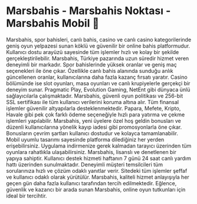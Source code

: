 # Marsbahis - Marsbahis Noktası - Marsbahis Mobil 💸
Marsbahis, spor bahisleri, canlı bahis, casino ve canlı casino kategorilerinde geniş oyun yelpazesi sunan köklü ve güvenilir bir online bahis platformudur. Kullanıcı dostu arayüzü sayesinde tüm işlemler hızlı ve kolay bir şekilde gerçekleştirilebilir. Marsbahis, Türkiye pazarında uzun süredir hizmet veren deneyimli bir markadır. Spor bahislerinde yüksek oranlar ve geniş maç seçenekleri ile öne çıkar. Özellikle canlı bahis alanında sunduğu anlık güncellenen oranlar, kullanıcılarına daha fazla kazanç fırsatı yaratır. Casino bölümünde ise slot oyunları, masa oyunları ve canlı krupiyelerle gerçekçi bir deneyim sunar. Pragmatic Play, Evolution Gaming, NetEnt gibi dünyaca ünlü sağlayıcılarla çalışmaktadır. Marsbahis, güvenli oyun politikası ve 256-bit SSL sertifikası ile tüm kullanıcı verilerini koruma altına alır. Tüm finansal işlemler güvenilir altyapılarla desteklenmektedir. Papara, Mefete, Kripto, Havale gibi pek çok farklı ödeme seçeneğiyle hızlı para yatırma ve çekme işlemleri yapılabilir. Marsbahis, yeni üyelere özel hoş geldin bonusları ve düzenli kullanıcılarına yönelik kayıp iadesi gibi promosyonlarla öne çıkar. Bonusların çevrim şartları kullanıcı dostudur ve kolayca tamamlanabilir. Mobil uyumlu tasarımı sayesinde platforma dilediğiniz her yerden erişebilirsiniz. Uygulama indirmenize gerek kalmadan tarayıcı üzerinden tüm oyunlara rahatlıkla ulaşabilirsiniz. Marsbahis, lisanslı ve denetlenen bir yapıya sahiptir. Kullanıcı destek hizmeti haftanın 7 günü 24 saat canlı yardım hattı üzerinden sunulmaktadır. Deneyimli müşteri temsilcileri tüm sorularınıza hızlı ve çözüm odaklı yanıtlar verir. Sitedeki tüm işlemler şeffaf ve kullanıcı odaklı olarak yürütülür. Marsbahis, kaliteli hizmet anlayışıyla her geçen gün daha fazla kullanıcı tarafından tercih edilmektedir. Eğlence, güvenlik ve kazancı bir arada sunan Marsbahis, online oyun tutkunları için ideal bir tercihtir.
